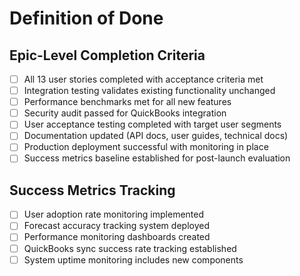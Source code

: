 # Definition of Done

## Epic-Level Completion Criteria

- [ ] All 13 user stories completed with acceptance criteria met
- [ ] Integration testing validates existing functionality unchanged
- [ ] Performance benchmarks met for all new features
- [ ] Security audit passed for QuickBooks integration
- [ ] User acceptance testing completed with target user segments
- [ ] Documentation updated (API docs, user guides, technical docs)
- [ ] Production deployment successful with monitoring in place
- [ ] Success metrics baseline established for post-launch evaluation

## Success Metrics Tracking

- [ ] User adoption rate monitoring implemented
- [ ] Forecast accuracy tracking system deployed
- [ ] Performance monitoring dashboards created
- [ ] QuickBooks sync success rate tracking established
- [ ] System uptime monitoring includes new components
